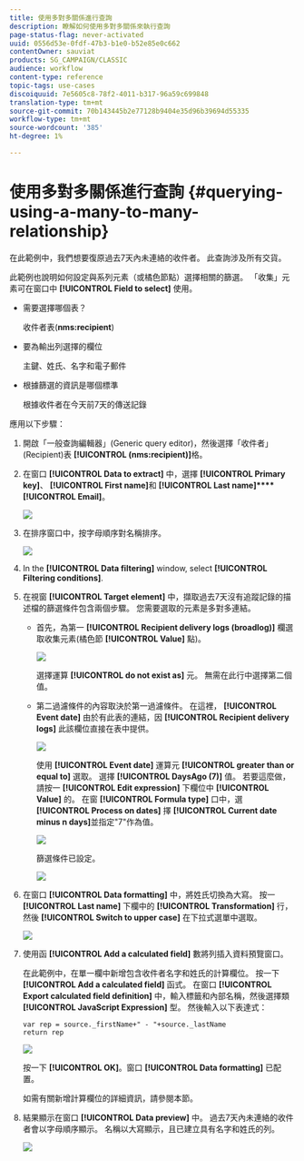 ```yaml
---
title: 使用多對多關係進行查詢
description: 瞭解如何使用多對多關係來執行查詢
page-status-flag: never-activated
uuid: 0556d53e-0fdf-47b3-b1e0-b52e85e0c662
contentOwner: sauviat
products: SG_CAMPAIGN/CLASSIC
audience: workflow
content-type: reference
topic-tags: use-cases
discoiquuid: 7e5605c8-78f2-4011-b317-96a59c699848
translation-type: tm+mt
source-git-commit: 70b143445b2e77128b9404e35d96b39694d55335
workflow-type: tm+mt
source-wordcount: '385'
ht-degree: 1%

---
```



# 使用多對多關係進行查詢 {#querying-using-a-many-to-many-relationship}

在此範例中，我們想要復原過去7天內未連絡的收件者。 此查詢涉及所有交貨。

此範例也說明如何設定與系列元素（或橘色節點）選擇相關的篩選。 「收集」元素可在窗口中 **[!UICONTROL Field to select]** 使用。

* 需要選擇哪個表？

   收件者表(**nms:recipient**)

* 要為輸出列選擇的欄位

   主鍵、姓氏、名字和電子郵件

* 根據篩選的資訊是哪個標準

   根據收件者在今天前7天的傳送記錄

應用以下步驟：

1. 開啟「一般查詢編輯器」(Generic query editor)，然後選擇「收件者」(Recipient)表 **[!UICONTROL (nms:recipient)]**&#x200B;格。
1. 在窗口 **[!UICONTROL Data to extract]** 中，選擇 **[!UICONTROL Primary key]**、 **[!UICONTROL First name]**&#x200B;和 **[!UICONTROL Last name]****[!UICONTROL Email]**。

   ![](assets/query_editor_nveau_33.png)

1. 在排序窗口中，按字母順序對名稱排序。

   ![](assets/query_editor_nveau_34.png)

1. In the **[!UICONTROL Data filtering]** window, select **[!UICONTROL Filtering conditions]**.
1. 在視窗 **[!UICONTROL Target element]** 中，擷取過去7天沒有追蹤記錄的描述檔的篩選條件包含兩個步驟。 您需要選取的元素是多對多連結。

   * 首先，為第一 **[!UICONTROL Recipient delivery logs (broadlog)]** 欄選取收集元素(橘色節 **[!UICONTROL Value]** 點)。

      ![](assets/query_editor_nveau_67.png)

      選擇運算 **[!UICONTROL do not exist as]** 元。 無需在此行中選擇第二個值。

   * 第二過濾條件的內容取決於第一過濾條件。 在這裡， **[!UICONTROL Event date]** 由於有此表的連結，因 **[!UICONTROL Recipient delivery logs]** 此該欄位直接在表中提供。

      ![](assets/query_editor_nveau_36.png)

      使用 **[!UICONTROL Event date]** 運算元 **[!UICONTROL greater than or equal to]** 選取。 選擇 **[!UICONTROL DaysAgo (7)]** 值。 若要這麼做，請按一 **[!UICONTROL Edit expression]** 下欄位中 **[!UICONTROL Value]** 的。 在窗 **[!UICONTROL Formula type]** 口中，選 **[!UICONTROL Process on dates]** 擇 **[!UICONTROL Current date minus n days]**&#x200B;並指定&quot;7&quot;作為值。

      ![](assets/query_editor_nveau_37.png)

      篩選條件已設定。

      ![](assets/query_editor_nveau_38.png)

1. 在窗口 **[!UICONTROL Data formatting]** 中，將姓氏切換為大寫。 按一 **[!UICONTROL Last name]** 下欄中的 **[!UICONTROL Transformation]** 行，然後 **[!UICONTROL Switch to upper case]** 在下拉式選單中選取。

   ![](assets/query_editor_nveau_39.png)

1. 使用函 **[!UICONTROL Add a calculated field]** 數將列插入資料預覽窗口。

   在此範例中，在單一欄中新增包含收件者名字和姓氏的計算欄位。 按一下 **[!UICONTROL Add a calculated field]** 函式。 在窗口 **[!UICONTROL Export calculated field definition]** 中，輸入標籤和內部名稱，然後選擇類 **[!UICONTROL JavaScript Expression]** 型。 然後輸入以下表達式：

   ```
   var rep = source._firstName+" - "+source._lastName
   return rep
   ```

   ![](assets/query_editor_nveau_40.png)

   按一下 **[!UICONTROL OK]**。窗口 **[!UICONTROL Data formatting]** 已配置。

   如需有關新增計算欄位的詳細資訊，請參閱本節。

1. 結果顯示在窗口 **[!UICONTROL Data preview]** 中。 過去7天內未連絡的收件者會以字母順序顯示。 名稱以大寫顯示，且已建立具有名字和姓氏的列。

   ![](assets/query_editor_nveau_41.png)
